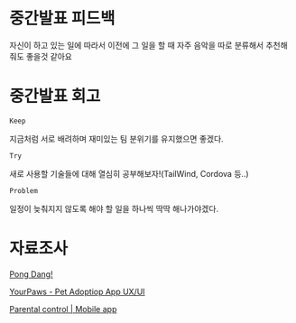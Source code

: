 # 중간발표 피드백
자신이 하고 있는 일에 따라서 이전에 그 일을 할 때 자주 음악을 따로 분류해서 추천해줘도 좋을것 같아요

# 중간발표 회고
````Keep````

지금처럼 서로 배려하며 재미있는 팀 분위기를 유지했으면 좋겠다.

```Try```

새로 사용할 기술들에 대해 열심히 공부해보자!(TailWind, Cordova 등..)

`Problem`

일정이 늦춰지지 않도록 해야 할 일을 하나씩 딱딱 해나가야겠다.

# 자료조사
[Pong Dang!](https://www.behance.net/gallery/179601809/Pong-Dang)

[YourPaws - Pet Adoptiop App UX/UI](https://www.behance.net/gallery/180751329/YourPaws-Pet-Adoptiop-App-UXUI?tracking_source=search_projects|mobile)

[Parental control | Mobile app](https://www.behance.net/gallery/179912867/Parental-control-Mobile-app?tracking_source=search_projects|mobile)